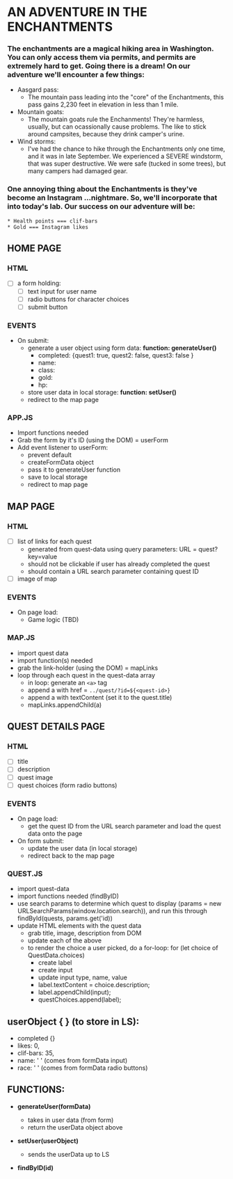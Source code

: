 # AN ADVENTURE IN THE ENCHANTMENTS

### The enchantments are a magical hiking area in Washington. You can only access them via permits, and permits are extremely hard to get. Going there is a dream! On our adventure we'll encounter a few things: 
* Aasgard pass: 
    * The mountain pass leading into the "core" of the Enchantments, this pass gains 2,230 feet in elevation in less than 1 mile. 
* Mountain goats: 
    * The mountain goats rule the Enchanments! They're harmless, usually, but can ocassionally cause problems. The like to stick around campsites, because they drink camper's urine. 
* Wind storms: 
    * I've had the chance to hike through the Enchantments only one time, and it was in late September. We experienced a SEVERE windstorm, that was super destructive. We were safe (tucked in some trees), but many campers had damaged gear. 

### One annoying thing about the Enchantments is they've become an Instagram ...nightmare. So, we'll incorporate that into today's lab. Our success on our adventure will be: 
    * Health points === clif-bars
    * Gold === Instagram likes

## HOME PAGE
### HTML 
- [ ] a form holding: 
    - [ ] text input for user name
    - [ ] radio buttons for character choices 
    - [ ] submit button

### EVENTS
* On submit: 
    * generate a user object using form data: **function: generateUser()**
        * completed: {quest1: true, quest2: false, quest3: false }
        * name: 
        * class: 
        * gold: 
        * hp: 
    * store user data in local storage: **function: setUser()** 
    * redirect to the map page 

### APP.JS
* Import functions needed 
* Grab the form by it's ID (using the DOM) = userForm 
* Add event listener to userForm: 
    * prevent default
    * createFormData object
    * pass it to generateUser function 
    * save to local storage
    * redirect to map page 

## MAP PAGE
### HTML
- [ ] list of links for each quest 
    * generated from quest-data using query parameters: URL = quest?key=value
    * should not be clickable if user has already completed the quest
    * should contain a URL search parameter containing quest ID
- [ ] image of map 
### EVENTS
* On page load:     
    * Game logic (TBD)
### MAP.JS
* import quest data
* import function(s) needed
* grab the link-holder (using the DOM) = mapLinks
* loop through each quest in the quest-data array
    * in loop: generate an `<a>` tag 
    * append a with href = `../quest/?id=${<quest-id>}`
    * append a with textContent (set it to the quest.title)
    * mapLinks.appendChild(a)

## QUEST DETAILS PAGE
### HTML
- [ ] title
- [ ] description 
- [ ] quest image
- [ ] quest choices (form radio buttons)

### EVENTS
* On page load: 
    * get the quest ID from the URL search parameter and load the quest data onto the page 
* On form submit: 
    * update the user data (in local storage)
    * redirect back to the map page 
### QUEST.JS
* import quest-data
* import functions needed (findByID)
* use search params to determine which quest to display (params = new URLSearchParams(window.location.search)), and run this through findById(quests, params.get('id))
* update HTML elements with the quest data 
    * grab title, image, description from DOM
    * update each of the above
    * to render the choice a user picked, do a for-loop: for (let choice of QuestData.choices)
        * create label
        * create input
        * update input type, name, value
        * label.textContent = choice.description;
        * label.appendChild(input); 
        * questChoices.append(label); 


## userObject { } (to store in LS): 
* completed {} 
* likes: 0, 
* clif-bars: 35, 
* name: ' ' (comes from formData input)
* race: ' ' (comes from formData radio buttons)

## FUNCTIONS: 
* **generateUser(formData)** 
    * takes in user data (from form) 
    * return the userData object above 

* **setUser(userObject)** 
    * sends the userData up to LS

* **findByID(id)**